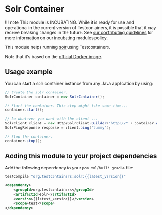 # Solr Container

!!! note
    This module is INCUBATING. While it is ready for use and operational in the current version of Testcontainers, it is possible that it may receive breaking changes in the future. See [our contributing guidelines](/contributing/#incubating-modules) for more information on our incubating modules policy.


This module helps running [solr](https://lucene.apache.org/solr/) using Testcontainers.

Note that it's based on the [official Docker image](https://hub.docker.com/_/solr/).

## Usage example

You can start a solr container instance from any Java application by using:

```java
// Create the solr container.
SolrContainer container = new SolrContainer();

// Start the container. This step might take some time...
container.start();

// Do whatever you want with the client ...
SolrClient client = new Http2SolrClient.Builder("http://" + container.getContainerIpAddress() + ":" + container.getSolrPort() + "/solr").build();
SolrPingResponse response = client.ping("dummy");

// Stop the container.
container.stop();
```

## Adding this module to your project dependencies

Add the following dependency to your `pom.xml`/`build.gradle` file:

```groovy tab='Gradle'
testCompile "org.testcontainers:solr:{{latest_version}}"
```

```xml tab='Maven'
<dependency>
    <groupId>org.testcontainers</groupId>
    <artifactId>solr</artifactId>
    <version>{{latest_version}}</version>
    <scope>test</scope>
</dependency>
```
